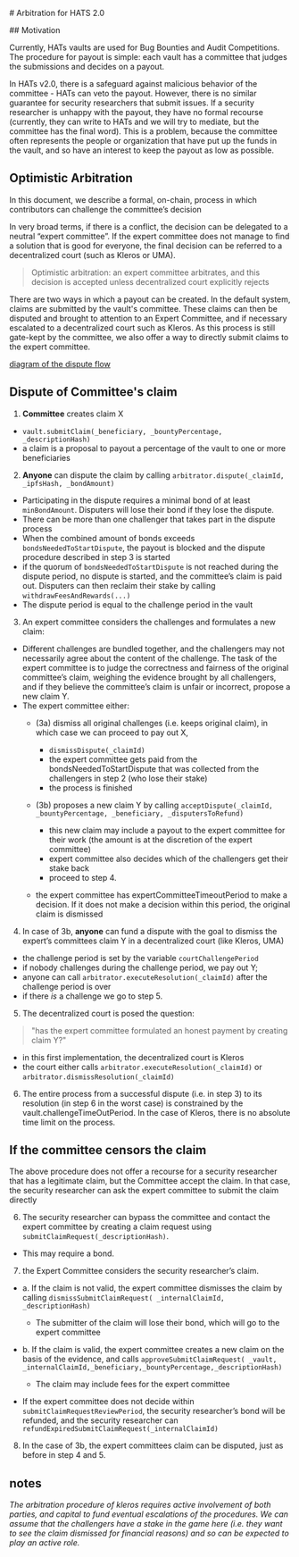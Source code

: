 # Arbitration for HATS 2.0

## Motivation

Currently, HATs vaults are used for Bug Bounties and Audit Competitions. The procedure for payout is simple: each vault has a committee that judges the submissions and decides on a payout. 

In HATs v2.0, there is a safeguard against malicious behavior of the committee - HATs can veto the payout. However, there is no similar guarantee for security researchers that submit issues. If a security researcher is unhappy with the payout, they have no formal recourse (currently, they can write to HATs and we will try to mediate, but the committee has the final word). This is a problem, because the committee often represents the people or organization that have put up the funds in the vault, and so have an interest to keep the payout as low as possible.

## Optimistic Arbitration

In this document, we describe a formal, on-chain, process in which contributors can challenge the committee’s decision

In very broad terms, if there is a conflict, the decision can be delegated to a neutral “expert committee”. If the expert committee does not manage to find a solution that is good for everyone, the final decision can be referred to a decentralized court (such as Kleros or UMA). 


> Optimistic arbitration: an expert committee arbitrates, and this decision is accepted unless decentralized court explicitly rejects

There are two ways in which a payout can be created. In the default system, claims are submitted by the vault's committee. These claims can then be disputed and brought to attention to an Expert Committee, and if necessary escalated to a decentralized court such as Kleros. As this process is still gate-kept by the committee, we also offer a way to directly submit claims to the expert committee. 

[diagram of the dispute flow ](./img/arbitration-flow.png)

## Dispute of Committee's claim


1. **Committee** creates claim X
  - `vault.submitClaim(_beneficiary, _bountyPercentage, _descriptionHash)`
  - a claim is a proposal to payout a percentage of the vault to one or more beneficiaries

2. **Anyone** can dispute the claim by calling `arbitrator.dispute(_claimId, _ipfsHash, _bondAmount)`
  -  Participating in the dispute requires a minimal bond of at least `minBondAmount`. Disputers will lose their bond if they lose the dispute.
  - There can be more than one challenger that takes part in the dispute process
  - When the combined amount of bonds exceeds `bondsNeededToStartDispute`, the payout is blocked and the dispute procedure described in step 3 is started
  - if the quorum of `bondsNeededToStartDispute` is not reached during the dispute period, no dispute is started, and the committee’s claim is paid out. Disputers can then reclaim their stake by calling `withdrawFeesAndRewards(...)`
  - The dispute period is equal to the challenge period in the vault

3. An expert committee considers the challenges and formulates a new claim:
  -  Different challenges are bundled together, and the challengers may not necessarily agree about the content of the challenge. The task of the expert committee is to judge the correctness and fairness of the original committee’s claim, weighing the evidence brought by all challengers, and if they believe the committee’s claim is unfair or incorrect, propose a new claim Y.
  - The expert committee either:
    - (3a) dismiss all original challenges (i.e. keeps original claim), in which case we can proceed to pay out X, 
      - `dismissDispute(_claimId)`
      - the expert committee gets paid from the bondsNeededToStartDispute that was collected from the challengers in step 2 (who lose their stake)
      - the process is finished

    - (3b) proposes a new claim Y  by calling `acceptDispute(_claimId, _bountyPercentage, _beneficiary, _disputersToRefund)`
      - this new claim may include a payout to the expert committee for their work (the amount is at the discretion of the expert committee)
      - expert committee also decides which of the challengers get their stake back
      - proceed to step 4.
    - the expert committee has expertCommitteeTimeoutPeriod to make a decision. If it does not make a decision within this period, the original claim is dismissed


4. In case of 3b, **anyone** can fund a dispute with the goal to dismiss the expert’s committees claim Y in a decentralized court (like Kleros, UMA)  
  - the challenge period is set by the variable `courtChallengePeriod`
  - if nobody challenges during the challenge period, we pay out Y; 
  - anyone can call `arbitrator.executeResolution(_claimId)` after the challenge period is over
  -  if there _is_ a challenge we go to step 5. 


5. The decentralized court is posed the question:

>  "has the expert committee formulated an honest payment by creating claim Y?"
  - in this first implementation, the decentralized court is Kleros
  - the court either calls `arbitrator.executeResolution(_claimId)` or
`arbitrator.dismissResolution(_claimId)`

6. The entire process from a successful dispute (i.e. in step  3) to its resolution (in step 6 in the worst case) is constrained by the vault.challengeTimeOutPeriod. In the case of Kleros, there is no absolute time limit on the process. 




## If the committee censors the claim 


The above procedure does not offer a recourse for a security researcher that has a legitimate claim, but the Committee accept the claim. In that case, the security researcher can ask the expert committee to submit the claim directly

6. The security researcher can bypass the committee and contact the expert committee by creating a claim request using `submitClaimRequest(_descriptionHash)`. 
  - This may require a bond. 

7. the Expert Committee considers the security researcher’s claim. 

  - a. If the claim is not valid, the expert committee dismisses the claim by calling `dismissSubmitClaimRequest( _internalClaimId, _descriptionHash)`
      - The submitter of the claim will lose their bond, which will go to the expert committee

  - b. If the claim is valid, the expert committee creates a new claim on the basis of the evidence, and calls  `approveSubmitClaimRequest( _vault, _internalClaimId,_beneficiary,_bountyPercentage,_descriptionHash)`

      - The claim may include fees for the expert committee

  - If the expert committee does not decide within `submitClaimRequestReviewPeriod`, the security researcher’s bond will be refunded, and the security researcher can  `refundExpiredSubmitClaimRequest(_internalClaimId)`


8. In the case of 3b, the expert committees claim can be disputed, just as before in step 4 and 5. 


## notes

*The arbitration procedure of kleros requires active involvement of both parties, and capital to fund eventual escalations of the procedures. We can assume that the challengers have a stake in the game here (i.e. they want to see the claim dismissed for financial reasons) and so can be expected to play an active role.*